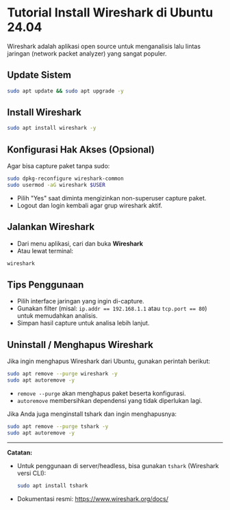 # Tutorial Install Wireshark di Ubuntu 24.04

Wireshark adalah aplikasi open source untuk menganalisis lalu lintas jaringan (network packet analyzer) yang sangat populer.

## Update Sistem

```bash
sudo apt update && sudo apt upgrade -y
```

## Install Wireshark

```bash
sudo apt install wireshark -y
```

## Konfigurasi Hak Akses (Opsional)
Agar bisa capture paket tanpa sudo:

```bash
sudo dpkg-reconfigure wireshark-common
sudo usermod -aG wireshark $USER
```
- Pilih "Yes" saat diminta mengizinkan non-superuser capture paket.
- Logout dan login kembali agar grup wireshark aktif.

## Jalankan Wireshark

- Dari menu aplikasi, cari dan buka **Wireshark**
- Atau lewat terminal:

```bash
wireshark
```

## Tips Penggunaan
- Pilih interface jaringan yang ingin di-capture.
- Gunakan filter (misal: `ip.addr == 192.168.1.1` atau `tcp.port == 80`) untuk memudahkan analisis.
- Simpan hasil capture untuk analisa lebih lanjut.

## Uninstall / Menghapus Wireshark

Jika ingin menghapus Wireshark dari Ubuntu, gunakan perintah berikut:

```bash
sudo apt remove --purge wireshark -y
sudo apt autoremove -y
```

- `remove --purge` akan menghapus paket beserta konfigurasi.
- `autoremove` membersihkan dependensi yang tidak diperlukan lagi.

Jika Anda juga menginstall tshark dan ingin menghapusnya:

```bash
sudo apt remove --purge tshark -y
sudo apt autoremove -y
```

---

**Catatan:**
- Untuk penggunaan di server/headless, bisa gunakan `tshark` (Wireshark versi CLI):
  ```bash
  sudo apt install tshark
  ``` 
- Dokumentasi resmi: https://www.wireshark.org/docs/

